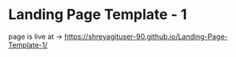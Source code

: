 # Landing Page Template - 1

page is live at -> https://shreyagituser-90.github.io/Landing-Page-Template-1/

